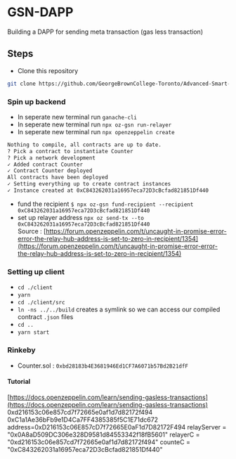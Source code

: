# GSN-DAPP
Building a DAPP for sending meta transaction (gas less transaction)

## Steps

- Clone this repository

```bash
git clone https://github.com/GeorgeBrownCollege-Toronto/Advanced-Smart-Contracts.git ./gsn-counter-dapp && cd ./gsn-counter-dapp && git filter-branch --prune-empty --subdirectory-filter ./notes/meta-transactions/demo/gsn-counter-dapp HEAD && rm -rf ./.git
```

### Spin up backend

- In seperate new terminal run `ganache-cli`
- In seperate new terminal run `npx oz-gsn run-relayer`
- In seperate new terminal run `npx openzeppelin create`

```bash
Nothing to compile, all contracts are up to date.
? Pick a contract to instantiate Counter
? Pick a network development
✓ Added contract Counter
✓ Contract Counter deployed
All contracts have been deployed
✓ Setting everything up to create contract instances
✓ Instance created at 0xC843262031a16957eca72D3cBcfad821851Df440
```
- fund the recipient `$ npx oz-gsn fund-recipient --recipient 0xC843262031a16957eca72D3cBcfad821851Df440`
- set up relayer address `npx oz send-tx --to 0xC843262031a16957eca72D3cBcfad821851Df440`<br/>
 Source : [https://forum.openzeppelin.com/t/uncaught-in-promise-error-error-the-relay-hub-address-is-set-to-zero-in-recipient/1354](https://forum.openzeppelin.com/t/uncaught-in-promise-error-error-the-relay-hub-address-is-set-to-zero-in-recipient/1354)

### Setting up client

- `cd ./client`
- `yarn`
- `cd ./client/src`
- `ln -ns ../../build` creates a symlink so we can access our compiled contract `.json` files
- `cd ..`
- `yarn start`

### Rinkeby
 - Counter.sol : `0xbd28183b4E3681946Ed1CF7A6071b57Bd2B21dfF`

#### Tutorial
[https://docs.openzeppelin.com/learn/sending-gasless-transactions](https://docs.openzeppelin.com/learn/sending-gasless-transactions)
0xd216153c06e857cd7f72665e0af1d7d82172f494
0xC1a1Ae36bFb9e1D4Ca7FF4385385f5C1E71dc672
address=0xD216153c06E857cD7f72665E0aF1d7D82172F494
relayServer = "0x0A8aD509DC306e328D9581d84553342f18fB5601"
relayerC = "0xd216153c06e857cd7f72665e0af1d7d82172f494"
counteC = "0xC843262031a16957eca72D3cBcfad821851Df440"

